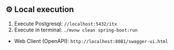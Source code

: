 ## :gear: Local execution
1. Execute Postgresql: `//localhost:5432/itx`
2. Execute in terminal: `./mvnw clean spring-boot:run`

* Web Client (OpenAPI): `http://localhost:8081/swagger-ui.html`
